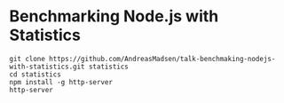# Benchmarking Node.js with Statistics

```
git clone https://github.com/AndreasMadsen/talk-benchmaking-nodejs-with-statistics.git statistics
cd statistics
npm install -g http-server
http-server
```
